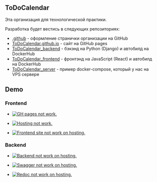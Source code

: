 <p align="center">
  <img src="https://raw.githubusercontent.com/ToDoCalendar/ToDoCalendar_frontend/dev/public/logo192.png" alt="" />
</p>

## ToDoCalendar

Эта организация для технологической практики.

Разработка будет вестись в следующих репозиториях:
- [.github](https://github.com/ToDoCalendar/.github) - оформление странички организации на GitHub
- [ToDoCalendar.github.io](https://github.com/ToDoCalendar/ToDoCalendar.github.io) - сайт на GitHub pages
- [ToDoCalendar_backend](https://github.com/ToDoCalendar/ToDoCalendar_backend) - бэкэнд на Python (Django) и автобилд на DockerHub
- [ToDoCalendar_frontend](https://github.com/ToDoCalendar/ToDoCalendar_frontend) - фронтэнд на JavaScript (React) и автобилд на DockerHub
- [ToDoCalendar_server](https://github.com/ToDoCalendar/ToDoCalendar_server) - пример docker-compose, который у нас на VPS сервере

## Demo

### Frontend

- <a href="https://todocalendar.github.io">
  <img
    src="https://img.shields.io/website?label=github-pages&url=https%3A%2F%2Ftodocalendar.github.io"
    alt="GH pages not work."
  />
</a>

- <a href="https://voilalex.com">
  <img
    src="https://img.shields.io/website?label=hosting-is-work&url=https%3A%2F%2Fvoilalex.com"
    alt="Hosting not work."
  />
</a>

- <a href="https://todo-innowise.voilalex.com">
  <img
    src="https://img.shields.io/website?label=site-on-hosting&url=https%3A%2F%2Ftodo-innowise.voilalex.com"
    alt="Frontend site not work on hosting."
  />
</a>

### Backend

- <a href="https://todo-innowise.voilalex.com/api/v1">
  <img
    src="https://img.shields.io/website?label=API-v1&url=https%3A%2F%2Ftodo-innowise.voilalex.com%2Fapi%2Fv1"
    alt="Backend not work on hosting."
  />
</a>

- <a href="https://todo-innowise.voilalex.com/swagger">
  <img
    src="https://img.shields.io/website?label=Swagger&url=https%3A%2F%2Ftodo-innowise.voilalex.com%2Fswagger"
    alt="Swagger not work on hosting."
  />
</a>

- <a href="https://todo-innowise.voilalex.com/redoc">
  <img
    src="https://img.shields.io/website?label=Redoc&url=https%3A%2F%2Ftodo-innowise.voilalex.com%2Fredoc"
    alt="Redoc not work on hosting."
  />
</a>
